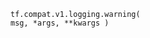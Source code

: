 
<devsite-code><pre class="prettyprint lang-python" translate="no" dir="ltr" is-upgraded=""><code translate="no" dir="ltr">tf.compat.v1.logging.warning(
    msg,
    *args,
    **kwargs
)
</code></pre></devsite-code>
